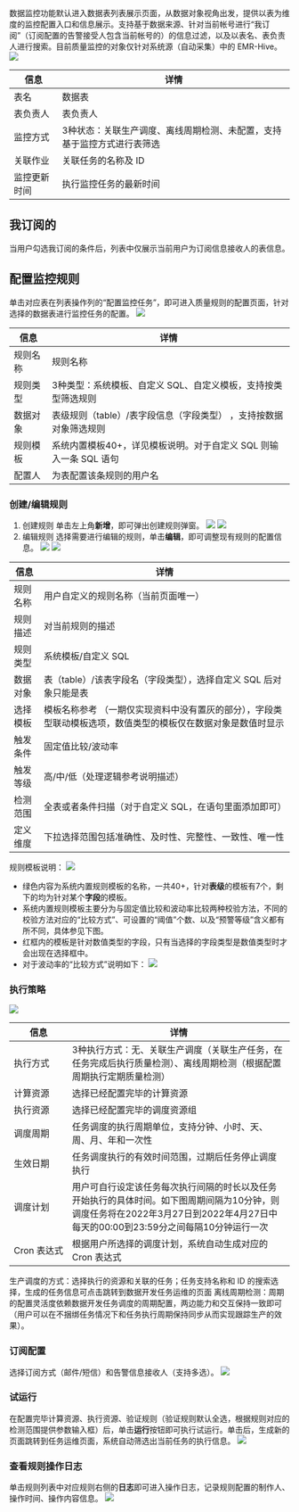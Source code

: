 数据监控功能默认进入数据表列表展示页面，从数据对象视角出发，提供以表为维度的监控配置入口和信息展示。支持基于数据来源、针对当前帐号进行“我订阅”（订阅配置的告警接受人包含当前帐号的）的信息过滤，以及以表名、表负责人进行搜索。目前质量监控的对象仅针对系统源（自动采集）中的 EMR-Hive。
![](https://qcloudimg.tencent-cloud.cn/raw/34afafbc9b09bc271fa65e41da73a152.png)

| 信息 | 详情 | 
|---------|---------|
| 表名 | 数据表 | 
| 表负责人	| 表负责人| 
| 监控方式	| 3种状态：关联生产调度、离线周期检测、未配置，支持基于监控方式进行表筛选| 
| 关联作业	| 关联任务的名称及 ID| 
| 监控更新时间	| 执行监控任务的最新时间| 

## 我订阅的
当用户勾选我订阅的条件后，列表中仅展示当前用户为订阅信息接收人的表信息。

## 配置监控规则
单击对应表在列表操作列的“配置监控任务”，即可进入质量规则的配置页面，针对选择的数据表进行监控任务的配置。
![](https://qcloudimg.tencent-cloud.cn/raw/a4a306fb52ed61b166a13820ba8179ed.png)

| 信息 | 详情 | 
|---------|---------|
| 规则名称	| 规则名称| 
| 规则类型	| 3种类型：系统模板、自定义 SQL、自定义模板，支持按类型筛选规则| 
| 数据对象	| 表级规则（table）/表字段信息（字段类型） ，支持按数据对象筛选规则| 
| 规则模板	| 系统内置模板40+，详见模板说明。对于自定义 SQL 则输入一条 SQL 语句| 
| 配置人	| 为表配置该条规则的用户名| 

### 创建/编辑规则
1. 创建规则
单击左上角**新增**，即可弹出创建规则弹窗。
![](https://qcloudimg.tencent-cloud.cn/raw/7deb4223e42fcc0147f604cab598f38d.png)
![](https://qcloudimg.tencent-cloud.cn/raw/3b3654337ad5d1d8c2e8c974750bf919.png)
2. 编辑规则
选择需要进行编辑的规则，单击**编辑**，即可调整现有规则的配置信息。
![](https://qcloudimg.tencent-cloud.cn/raw/771f1a2c6b75ceafe8377dee02edd180.png)
![](https://qcloudimg.tencent-cloud.cn/raw/a0c9980f4797370322ed8eea9cf2befd.png)
<table>
<thead>
<tr>
<th >信息</th>
<th >详情</th>
</tr>
</thead>
<tbody>
<tr>
<td>规则名称</td>
<td>用户自定义的规则名称（当前页面唯一）</td>
</tr><tr>
<td>规则描述</td>
<td>对当前规则的描述</td>
</tr>
<tr>
<td>规则类型</td>
<td>系统模板/自定义 SQL</td>
</tr><tr>
<td>数据对象</td>
<td>表（table）/该表字段名（字段类型），选择自定义 SQL 后对象只能是表</td>
</tr><tr>
<td>选择模板</td><td>	模板名称参考 （一期仅实现资料中没有置灰的部分），字段类型联动模板选项，数值类型的模板仅在数据对象是数值时显示</td>
</tr><tr>
<td>触发条件 </td><td>	固定值比较/波动率</td>
</tr><tr>
<td>触发等级	</td><td>	高/中/低（处理逻辑参考说明描述）</td>
</tr><tr>
<td>检测范围	</td><td>	全表或者条件扫描（对于自定义 SQL，在语句里面添加即可）</td>
</tr><tr>
<td>定义维度	</td><td>	下拉选择范围包括准确性、及时性、完整性、一致性、唯一性</td>
</tr>
</tbody>
</table>

规则模板说明：
![](https://qcloudimg.tencent-cloud.cn/raw/510a7bf1f0300a41805821ffe96c9648.png)
- 绿色内容为系统内置规则模板的名称，一共40+，针对**表级**的模板有7个，剩下的均为针对某个**字段**的模板。
- 系统内置规则模板主要分为与固定值比较和波动率比较两种校验方法，不同的校验方法对应的“比较方式”、可设置的“阈值”个数、以及“预警等级”含义都有所不同，具体参见下图。
- 红框内的模板是针对数值类型的字段，只有当选择的字段类型是数值类型时才会出现在选择框中。
- 对于波动率的“比较方式”说明如下：
![](https://qcloudimg.tencent-cloud.cn/raw/5fd4e674eea1a6a135f8cad6538878ef.png)

### 执行策略
![](https://qcloudimg.tencent-cloud.cn/raw/720a9efd4d55dada63d03bc27ea37433.png)
<table>
<thead>
<tr>
<th >信息</th>
<th >详情</th>
</tr>
</thead>
<tbody>
<tr>
<td>执行方式</td>
<td>3种执行方式：无、关联生产调度（关联生产任务，在任务完成后执行质量检测）、离线周期检测（根据配置周期执行定期质量检测）</td>
</tr><tr>
<td>计算资源</td>
<td>选择已经配置完毕的计算资源</td>
</tr><tr>
<td>执行资源</td><td>选择已经配置完毕的调度资源组</td>
</tr><tr>
<td>调度周期</td><td>任务调度的执行周期单位，支持分钟、小时、天、周、月、年和一次性</td>
</tr><tr>
<td>生效日期</td><td>任务调度执行的有效时间范围，过期后任务停止调度执行</td>
</tr><tr>
<td>调度计划</td><td>用户可自行设定该任务每次执行间隔的时长以及任务开始执行的具体时间。如下图周期间隔为10分钟，则调度任务将在2022年3月27日到2022年4月27日中每天的00:00到23:59分之间每隔10分钟运行一次</td>
</tr><tr>
<td><nobr>Cron 表达式</td><td>根据用户所选择的调度计划，系统自动生成对应的 Cron 表达式</td>
</tr>
</tbody>
</table>
生产调度的方式：选择执行的资源和关联的任务；任务支持名称和 ID 的搜索选择，生成的任务信息可点击跳转到数据开发任务运维的页面
离线周期检测：周期的配置灵活度依赖数据开发任务调度的周期配置，两边能力和交互保持一致即可（用户可以在不捆绑任务情况下和任务执行周期保持同步从而实现跟踪生产的效果）。

### 订阅配置
选择订阅方式（邮件/短信）和告警信息接收人（支持多选）。
![](https://qcloudimg.tencent-cloud.cn/raw/04467ef5987b4518d3a740d0d5aa6209.png)

### 试运行
在配置完毕计算资源、执行资源、验证规则（验证规则默认全选，根据规则对应的检测范围提供参数输入框）后，单击**运行**按钮即可执行试运行。单击后，生成新的页面跳转到任务运维页面，系统自动筛选出当前任务的执行信息。
![](https://qcloudimg.tencent-cloud.cn/raw/339d85766f58e903e35828ada64a6784.png)

### 查看规则操作日志
单击规则列表中对应规则右侧的**日志**即可进入操作日志，记录规则配置的制作人、操作时间、操作内容信息。
![](https://qcloudimg.tencent-cloud.cn/raw/6a155276c86757153d2ebb136ce4010d.png)
